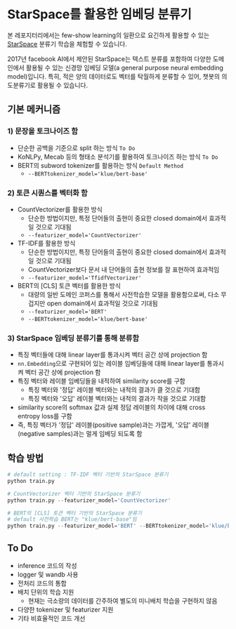 # StarSpace를 활용한 임베딩 분류기

본 레포지터리에서는 few-show learning의 일환으로 요긴하게 활용할 수 있는 [StarSpace](https://arxiv.org/pdf/1709.03856.pdf) 분류기 학습을 체험할 수 있습니다.

2017년 facebook AI에서 제안된 StarSpace는 텍스트 분류를 포함하여 다양한 도메인에서 활용될 수 있는 신경망 임베딩 모델(a general purpose neural embedding model)입니다. 
특히, 적은 양의 데이터로도 벡터를 탁월하게 분류할 수 있어, 챗봇의 의도분류기로 활용될 수 있습니다.

## 기본 메커니즘

### 1) 문장을 토크나이즈 함
   - 단순한 공백을 기준으로 split 하는 방식 `To Do`
   - KoNLPy, Mecab 등의 형태소 분석기를 활용하여 토크나이즈 하는 방식 `To Do`
   - BERT의 subword tokenizer를 활용하는 방식 `Default Method`
     - `--BERTtokenizer_model='klue/bert-base'`


### 2) 토큰 시퀀스를 벡터화 함
   - CountVectorizer를 활용한 방식
     - 단순한 방법이지만, 특정 단어들의 출현이 중요한 closed domain에서 효과적일 것으로 기대됨
     - `--featurizer_model='CountVectorizer'`
   - TF-IDF를 활용한 방식
     - 단순한 방법이지만, 특정 단어들의 출현이 중요한 closed domain에서 효과적일 것으로 기대됨
     - CountVectorizer보다 문서 내 단어들의 출현 정보를 잘 표현하여 효과적임
     - `--featurizer_model='TfidfVectorizer'`
   - BERT의 [CLS] 토큰 벡터를 활용한 방식
     - 대량의 일반 도메인 코퍼스를 통해서 사전학습한 모델을 활용함으로써, 다소 무겁지만 open domain에서 효과적일 것으로 기대됨
     - `--featurizer_model='BERT'`
     - `--BERTtokenizer_model='klue/bert-base'`


### 3) StarSpace 임베딩 분류기를 통해 분류함
   - 특징 벡터들에 대해 linear layer를 통과시켜 벡터 공간 상에 projection 함
   - `nn.Embedding`으로 구현되어 있는 레이블 임베딩들에 대해 linear layer를 통과시켜 벡터 공간 상에 projection 함
   - 특징 벡터와 레이블 임베딩들을 내적하여 similarity score를 구함
     - 특징 벡터와 '정답' 레이블 벡터와는 내적의 결과가 클 것으로 기대함
     - 특징 벡터와 '오답' 레이블 벡터와는 내적의 결과가 작을 것으로 기대함
   - similarity score의 softmax 값과 실제 정답 레이블의 차이에 대해 cross entropy loss를 구함
   - 즉, 특징 벡터가 '정답' 레이블(positive sample)과는 가깝게, '오답' 레이블(negative samples)과는 멀게 임베딩 되도록 함


## 학습 방법

```python
# default setting : TF-IDF 벡터 기반의 StarSpace 분류기
python train.py 

# CountVectorizer 벡터 기반의 StarSpace 분류기
python train.py --featurizer_model='CountVectorizer'

# BERT의 [CLS] 토큰 벡터 기반의 StarSpace 분류기
# default 사전학습 BERT는 "klue/bert-base"임
python train.py --featurizer_model='BERT' --BERTtokenizer_model='klue/bert-base'
```

## To Do

- inference 코드의 작성
- logger 및 wandb 사용
- 전처리 코드의 통합
- 배치 단위의 학습 지원
  - 현재는 극소량의 데이터를 간주하여 별도의 미니배치 학습을 구현하지 않음
- 다양한 tokenizer 및 featurizer 지원
- 기타 비효율적인 코드 개선
